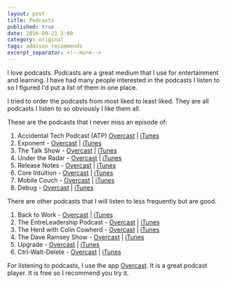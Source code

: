 ```yaml
---
layout: post
title: Podcasts
published: true
date: 2016-09-21 1:00
category: original
tags: addison recommends
excerpt_separator: <!--more-->
---
```


I love podcasts. Podcasts are a great medium that I use for entertainment and learning. I have had many people interested in the podcasts I listen to so I figured I'd put a list of them in one place.

<!--more-->

I tried to order the podcasts from most liked to least liked. They are all podcasts I listen to so obviously I like them all.

These are the podcasts that I never miss an episode of:
 1. Accidental Tech Podcast (ATP) [Overcast](https://overcast.fm/itunes617416468/accidental-tech-podcast) | [iTunes](https://geo.itunes.apple.com/us/podcast/accidental-tech-podcast/id617416468?mt=2)
 2. Exponent - [Overcast](https://overcast.fm/itunes826420969/exponent) | [iTunes](https://geo.itunes.apple.com/us/podcast/exponent/id826420969?mt=2)
 3. The Talk Show - [Overcast](https://overcast.fm/itunes528458508/the-talk-show-with-john-gruber) | [iTunes](https://geo.itunes.apple.com/us/podcast/the-talk-show-with-john-gruber/id528458508?mt=2)
 4. Under the Radar - [Overcast](https://overcast.fm/itunes1055685246/under-the-radar) | [iTunes](https://geo.itunes.apple.com/us/podcast/under-the-radar/id1055685246?mt=2)
 5. Release Notes - [Overcast](https://overcast.fm/itunes650358643/release-notes) | [iTunes](https://geo.itunes.apple.com/us/podcast/release-notes/id650358643?mt=2)
 6. Core Intuition - [Overcast](https://overcast.fm/itunes281777685/core-intuition) | [iTunes](https://geo.itunes.apple.com/us/podcast/core-intuition/id281777685?mt=2)
 7. Mobile Couch - [Overcast](https://overcast.fm/itunes599454382/mobile-couch) | [iTunes](https://geo.itunes.apple.com/us/podcast/mobile-couch/id599454382?mt=2)
 8. Debug - [Overcast](https://overcast.fm/itunes578812394/debug) | [iTunes](https://geo.itunes.apple.com/us/podcast/debug/id578812394?mt=2)

There are other podcasts that I will listen to less frequently but are good.

 1. Back to Work - [Overcast](https://overcast.fm/itunes415535037/back-to-work) | [iTunes](https://geo.itunes.apple.com/us/podcast/back-to-work/id415535037?mt=2)
 2. The EntreLeadership Podcast - [Overcast](https://overcast.fm/itunes435836905/the-entreleadership-podcast) | [iTunes](https://geo.itunes.apple.com/us/podcast/the-entreleadership-podcast/id435836905?mt=2)
 3. The Herd with Colin Cowherd - [Overcast](https://overcast.fm/itunes1042368254/the-herd-with-colin-cowherd) | [iTunes](https://geo.itunes.apple.com/us/podcast/the-herd-with-colin-cowherd/id1042368254?mt=2)
 4. The Dave Ramsey Show - [Overcast](https://overcast.fm/itunes77001367/the-dave-ramsey-show) | [iTunes](https://geo.itunes.apple.com/us/podcast/the-dave-ramsey-show/id77001367?mt=2)
 5. Upgrade - [Overcast](https://overcast.fm/itunes918152703/upgrade) | [iTunes](https://geo.itunes.apple.com/us/podcast/upgrade/id918152703?mt=2)
 6. Ctrl-Walt-Delete - [Overcast](https://overcast.fm/itunes1043196031/ctrl-walt-delete) | [iTunes](https://geo.itunes.apple.com/us/podcast/ctrl-walt-delete/id1043196031?mt=2)

For listening to podcasts, I use the app [Overcast](https://geo.itunes.apple.com/us/app/overcast-podcast-player/id888422857?mt=8). It is a great podcast player. It is free so I recommend you try it.